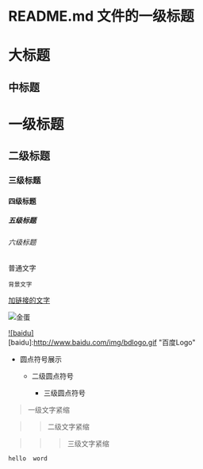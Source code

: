 # README.md 文件的一级标题



大标题
=======================

中标题
-----------------------

# 一级标题

## 二级标题

### 三级标题

#### 四级标题

##### 五级标题

###### 六级标题



普通文字


`背景文字`

[加链接的文字](http://helloword.com)

![金蛋](http://testonekeycleanh5.wukongclean.com/img/activitiesImg/goldenEgg/bg-rule-egg.png "金蛋图片")  

[![baidu]](http://baidu.com)  
[baidu]:http://www.baidu.com/img/bdlogo.gif "百度Logo" 



* 圆点符号展示

	* 二级圆点符号
	
		* 三级圆点符号

>一级文字紧缩

>>二级文字紧缩

>>>三级文字紧缩

```代码段
hello  word
````